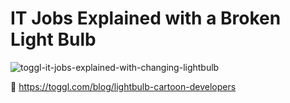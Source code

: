 # IT Jobs Explained with a Broken Light Bulb
![toggl-it-jobs-explained-with-changing-lightbulb](https://user-images.githubusercontent.com/70295997/198747520-7423fe12-f491-401c-b752-da3b33008c54.jpg)

🔗 https://toggl.com/blog/lightbulb-cartoon-developers
